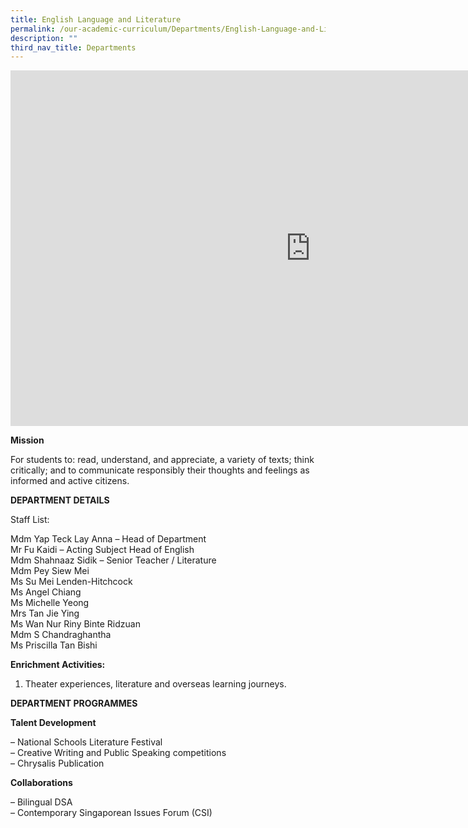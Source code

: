 ```yaml
---
title: English Language and Literature
permalink: /our-academic-curriculum/Departments/English-Language-and-Literature
description: ""
third_nav_title: Departments
---
```

<iframe allowfullscreen="true" height="569" width="960" frameborder="0" src="https://docs.google.com/presentation/d/e/2PACX-1vT4hatJzH3isZUAHBeWJ7f_xsRp3u3neYSA6qkMDJNTmVcqDPT2Yq5HM9D7kNrtq50PdKikmgTdQymY/embed?start=false&amp;loop=false&amp;delayms=3000"></iframe>

**Mission**

For students to: read, understand, and appreciate, a variety of texts; think critically; and to communicate responsibly their thoughts and feelings as informed and active citizens.

**DEPARTMENT DETAILS**

Staff List:

Mdm Yap Teck Lay Anna – Head of Department
<br>Mr Fu Kaidi – Acting Subject Head of English
<br>Mdm Shahnaaz Sidik – Senior Teacher / Literature
<br>Mdm Pey Siew Mei
<br>Ms Su Mei Lenden-Hitchcock
<br>Ms Angel Chiang
<br>Ms Michelle Yeong
<br>Mrs Tan Jie Ying
<br>Ms Wan Nur Riny Binte Ridzuan
<br>Mdm S Chandraghantha
<br>Ms Priscilla Tan Bishi

**Enrichment Activities:**

1.  Theater experiences, literature and overseas learning journeys.

**DEPARTMENT PROGRAMMES**

**Talent Development**

– National Schools Literature Festival
<br>– Creative Writing and Public Speaking competitions
<br>– Chrysalis Publication

**Collaborations**

– Bilingual DSA
<br>– Contemporary Singaporean Issues Forum (CSI)